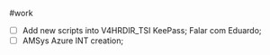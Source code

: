 #work 

- [ ] Add new scripts into V4HRDIR_TSI KeePass; Falar com Eduardo;
- [ ] AMSys Azure INT creation;